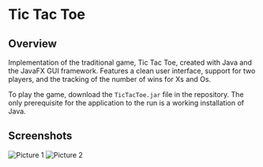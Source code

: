 # Tic Tac Toe

## Overview

Implementation of the traditional game, Tic Tac Toe, created with Java and the JavaFX GUI framework. Features a clean user interface, support for two players, and the tracking of the number of wins for Xs and Os.

To play the game, download the `TicTacToe.jar` file in the repository. The only prerequisite for the application to the run is a working installation of Java.

## Screenshots

![Picture 1](http://i.imgur.com/bVo1E7I.png)
![Picture 2](http://i.imgur.com/G8WWEcE.png)

